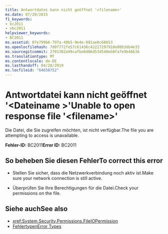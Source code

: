 ```yaml
---
title: Antwortdatei kann nicht geöffnet '<filename>'
ms.date: 07/20/2015
f1_keywords:
- bc2011
- vbc2011
helpviewer_keywords:
- BC2011
ms.assetid: 07e799b6-797a-49b5-9e4e-081ae0c68653
ms.openlocfilehash: 7d0f772fe57c61436c42227297910e08b3db4e33
ms.sourcegitcommit: 2701302a99cafbe0d86d53d540eb0fa7e9b46b36
ms.translationtype: MT
ms.contentlocale: de-DE
ms.lasthandoff: 04/28/2019
ms.locfileid: "64658752"
---
```

# <a name="unable-to-open-response-file-filename"></a><span data-ttu-id="65b5b-102">Antwortdatei kann nicht geöffnet '\<Dateiname >'</span><span class="sxs-lookup"><span data-stu-id="65b5b-102">Unable to open response file '\<filename>'</span></span>
<span data-ttu-id="65b5b-103">Die Datei, die Sie zugreifen möchten, ist nicht verfügbar.</span><span class="sxs-lookup"><span data-stu-id="65b5b-103">The file you are attempting to access is unavailable.</span></span>  
  
 <span data-ttu-id="65b5b-104">**Fehler-ID:** BC2011</span><span class="sxs-lookup"><span data-stu-id="65b5b-104">**Error ID:** BC2011</span></span>  
  
## <a name="to-correct-this-error"></a><span data-ttu-id="65b5b-105">So beheben Sie diesen Fehler</span><span class="sxs-lookup"><span data-stu-id="65b5b-105">To correct this error</span></span>  
  
- <span data-ttu-id="65b5b-106">Stellen Sie sicher, dass die Netzwerkverbindung noch aktiv ist.</span><span class="sxs-lookup"><span data-stu-id="65b5b-106">Make sure your network connection is still active.</span></span>  
  
- <span data-ttu-id="65b5b-107">Überprüfen Sie Ihre Berechtigungen für die Datei.</span><span class="sxs-lookup"><span data-stu-id="65b5b-107">Check your permissions on the file.</span></span>  
  
## <a name="see-also"></a><span data-ttu-id="65b5b-108">Siehe auch</span><span class="sxs-lookup"><span data-stu-id="65b5b-108">See also</span></span>

- <xref:System.Security.Permissions.FileIOPermission>
- [<span data-ttu-id="65b5b-109">Fehlertypen</span><span class="sxs-lookup"><span data-stu-id="65b5b-109">Error Types</span></span>](../../visual-basic/programming-guide/language-features/error-types.md)
